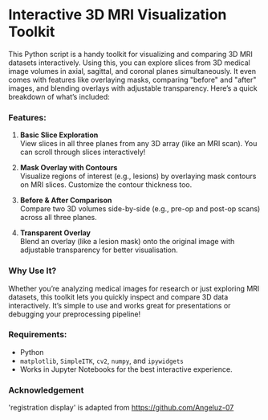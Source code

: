 # Interactive 3D MRI Visualization Toolkit

This Python script is a handy toolkit for visualizing and comparing 3D MRI datasets interactively. Using this, you can explore slices from 3D medical image volumes in axial, sagittal, and coronal planes simultaneously. It even comes with features like overlaying masks, comparing "before" and "after" images, and blending overlays with adjustable transparency. Here’s a quick breakdown of what’s included:

### Features:

1. **Basic Slice Exploration**  
   View slices in all three planes from any 3D array (like an MRI scan). You can scroll through slices interactively!

2. **Mask Overlay with Contours**  
   Visualize regions of interest (e.g., lesions) by overlaying mask contours on MRI slices. Customize the contour thickness too.

3. **Before & After Comparison**  
   Compare two 3D volumes side-by-side (e.g., pre-op and post-op scans) across all three planes. 

4. **Transparent Overlay**  
   Blend an overlay (like a lesion mask) onto the original image with adjustable transparency for better visualisation.

### Why Use It?  
Whether you’re analyzing medical images for research or just exploring MRI datasets, this toolkit lets you quickly inspect and compare 3D data interactively. It’s simple to use and works great for presentations or debugging your preprocessing pipeline!

### Requirements:  
- Python
- `matplotlib`, `SimpleITK`, `cv2`, `numpy`, and `ipywidgets`  
- Works in Jupyter Notebooks for the best interactive experience.

### Acknowledgement
'registration display' is adapted from https://github.com/Angeluz-07
